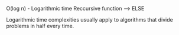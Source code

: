 O(log n) - Logarithmic time
Reccursive function --> ELSE

Logarithmic time complexities usually apply to algorithms that divide problems in half every time.